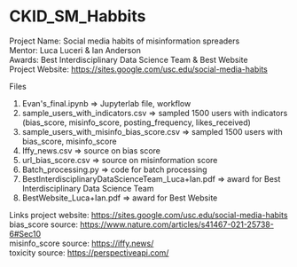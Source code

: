 # CKID_SM_Habbits

Project Name: Social media habits of misinformation spreaders  
Mentor: Luca Luceri & Ian Anderson  
Awards: Best Interdisciplinary Data Science Team & Best Website  
Project Website: https://sites.google.com/usc.edu/social-media-habits  

Files  
1. Evan's_final.ipynb  =>  Jupyterlab file, workflow  
2. sample_users_with_indicators.csv  =>  sampled 1500 users with indicators (bias_score, misinfo_score, posting_frequency, likes_received)  
3. sample_users_with_misinfo_bias_score.csv  =>  sampled 1500 users with bias_score, misinfo_score  
4. Iffy_news.csv  =>  source on bias score  
5. url_bias_score.csv  =>  source on misinformation score  
6. Batch_processing.py  =>  code for batch processing
7. BestInterdisciplinaryDataScienceTeam_Luca+Ian.pdf  =>  award for Best Interdisciplinary Data Science Team
8. BestWebsite_Luca+Ian.pdf  =>  award for Best Website  

Links
project website: https://sites.google.com/usc.edu/social-media-habits  
bias_score source: https://www.nature.com/articles/s41467-021-25738-6#Sec10  
misinfo_score source: https://iffy.news/  
toxicity source: https://perspectiveapi.com/  
